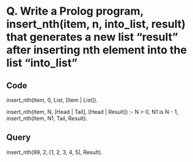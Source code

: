 # Q.  Write a Prolog program, insert_nth(item, n, into_list, result) that generates a new list “result” after inserting nth element into the list “into_list”

## Code

insert_nth(Item, 0, List, [Item | List]).

insert_nth(Item, N, [Head | Tail], [Head | Result]) :-
    N > 0,
    N1 is N - 1,
    insert_nth(Item, N1, Tail, Result).

## Query

insert_nth(99, 2, [1, 2, 3, 4, 5], Result).
